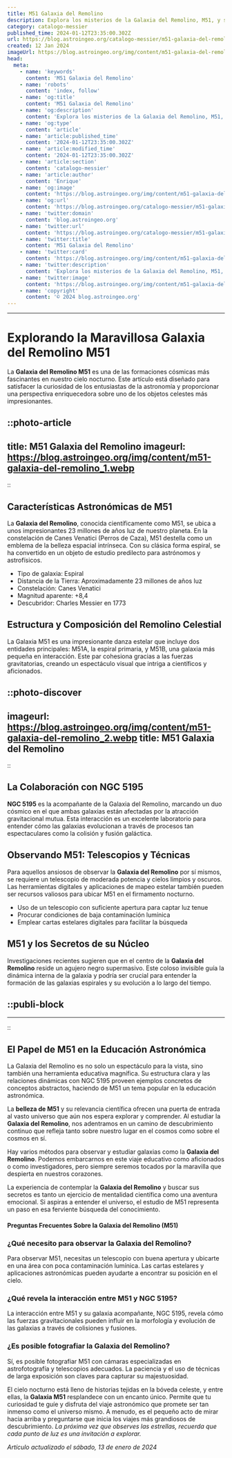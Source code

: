 ```yaml
---
title: M51 Galaxia del Remolino
description: Explora los misterios de la Galaxia del Remolino, M51, y sus fascinantes características astronómicas con información detallada y actualizada.
category: catalogo-messier
published_time: 2024-01-12T23:35:00.302Z
url: https://blog.astroingeo.org/catalogo-messier/m51-galaxia-del-remolino
created: 12 Jan 2024
imageUrl: https://blog.astroingeo.org/img/content/m51-galaxia-del-remolino_1.webp
head:
  meta:
    - name: 'keywords'
      content: 'M51 Galaxia del Remolino'
    - name: 'robots'
      content: 'index, follow'
    - name: 'og:title'
      content: 'M51 Galaxia del Remolino'
    - name: 'og:description'
      content: 'Explora los misterios de la Galaxia del Remolino, M51, y sus fascinantes características astronómicas con información detallada y actualizada.'
    - name: 'og:type'
      content: 'article'
    - name: 'article:published_time'
      content: '2024-01-12T23:35:00.302Z'
    - name: 'article:modified_time'
      content: '2024-01-12T23:35:00.302Z'
    - name: 'article:section'
      content: 'catalogo-messier'
    - name: 'article:author'
      content: 'Enrique'
    - name: 'og:image'
      content: 'https://blog.astroingeo.org/img/content/m51-galaxia-del-remolino_1.webp'
    - name: 'og:url'
      content: 'https://blog.astroingeo.org/catalogo-messier/m51-galaxia-del-remolino'
    - name: 'twitter:domain'
      content: 'blog.astroingeo.org'
    - name: 'twitter:url'
      content: 'https://blog.astroingeo.org/catalogo-messier/m51-galaxia-del-remolino'
    - name: 'twitter:title'
      content: 'M51 Galaxia del Remolino'
    - name: 'twitter:card'
      content: 'https://blog.astroingeo.org/img/content/m51-galaxia-del-remolino_1.webp'
    - name: 'twitter:description'
      content: 'Explora los misterios de la Galaxia del Remolino, M51, y sus fascinantes características astronómicas con información detallada y actualizada.'
    - name: 'twitter:image'
      content: 'https://blog.astroingeo.org/img/content/m51-galaxia-del-remolino_1.webp'
    - name: 'copyright'
      content: '© 2024 blog.astroingeo.org'
---
```

---
# Explorando la Maravillosa Galaxia del Remolino M51

La **Galaxia del Remolino M51** es una de las formaciones cósmicas más fascinantes en nuestro cielo nocturno. Este artículo está diseñado para satisfacer la curiosidad de los entusiastas de la astronomía y proporcionar una perspectiva enriquecedora sobre uno de los objetos celestes más impresionantes.


::photo-article
---
title: M51 Galaxia del Remolino
imageurl: https://blog.astroingeo.org/img/content/m51-galaxia-del-remolino_1.webp
---
::


## Características Astronómicas de M51

La **Galaxia del Remolino**, conocida científicamente como M51, se ubica a unos impresionantes 23 millones de años luz de nuestro planeta. En la constelación de Canes Venatici (Perros de Caza), M51 destella como un emblema de la belleza espacial intrínseca. Con su clásica forma espiral, se ha convertido en un objeto de estudio predilecto para astrónomos y astrofísicos.

- Tipo de galaxia: Espiral
- Distancia de la Tierra: Aproximadamente 23 millones de años luz
- Constelación: Canes Venatici
- Magnitud aparente: +8,4
- Descubridor: Charles Messier en 1773

## Estructura y Composición del Remolino Celestial

La Galaxia M51 es una impresionante danza estelar que incluye dos entidades principales: M51A, la espiral primaria, y M51B, una galaxia más pequeña en interacción. Este par cohesiona gracias a las fuerzas gravitatorias, creando un espectáculo visual que intriga a científicos y aficionados.


::photo-discover
---
imageurl: https://blog.astroingeo.org/img/content/m51-galaxia-del-remolino_2.webp
title: M51 Galaxia del Remolino
---
::


## La Colaboración con NGC 5195

**NGC 5195** es la acompañante de la Galaxia del Remolino, marcando un duo cósmico en el que ambas galaxias están afectadas por la atracción gravitacional mutua. Esta interacción es un excelente laboratorio para entender cómo las galaxias evolucionan a través de procesos tan espectaculares como la colisión y fusión galáctica.

## Observando M51: Telescopios y Técnicas

Para aquellos ansiosos de observar la **Galaxia del Remolino** por sí mismos, se requiere un telescopio de moderada potencia y cielos limpios y oscuros. Las herramientas digitales y aplicaciones de mapeo estelar también pueden ser recursos valiosos para ubicar M51 en el firmamento nocturno.

- Uso de un telescopio con suficiente apertura para captar luz tenue
- Procurar condiciones de baja contaminación lumínica
- Emplear cartas estelares digitales para facilitar la búsqueda

## M51 y los Secretos de su Núcleo

Investigaciones recientes sugieren que en el centro de la **Galaxia del Remolino** reside un agujero negro supermasivo. Este coloso invisible guía la dinámica interna de la galaxia y podría ser crucial para entender la formación de las galaxias espirales y su evolución a lo largo del tiempo.


  ::publi-block
  ---
  ---
  ::
  
  
## El Papel de M51 en la Educación Astronómica

La Galaxia del Remolino es no solo un espectáculo para la vista, sino también una herramienta educativa magnífica. Su estructura clara y las relaciones dinámicas con NGC 5195 proveen ejemplos concretos de conceptos abstractos, haciendo de M51 un tema popular en la educación astronómica.

La **belleza de M51** y su relevancia científica ofrecen una puerta de entrada al vasto universo que aún nos espera explorar y comprender. Al estudiar la **Galaxia del Remolino**, nos adentramos en un camino de descubrimiento continuo que refleja tanto sobre nuestro lugar en el cosmos como sobre el cosmos en sí.

Hay varios métodos para observar y estudiar galaxias como la **Galaxia del Remolino**. Podemos embarcarnos en este viaje educativo como aficionados o como investigadores, pero siempre seremos tocados por la maravilla que despierta en nuestros corazones.

La experiencia de contemplar la **Galaxia del Remolino** y buscar sus secretos es tanto un ejercicio de mentalidad científica como una aventura emocional. Si aspiras a entender el universo, el estudio de M51 representa un paso en esa ferviente búsqueda del conocimiento.

#### Preguntas Frecuentes Sobre la Galaxia del Remolino (M51)

### ¿Qué necesito para observar la Galaxia del Remolino?
Para observar M51, necesitas un telescopio con buena apertura y ubicarte en una área con poca contaminación lumínica. Las cartas estelares y aplicaciones astronómicas pueden ayudarte a encontrar su posición en el cielo.

### ¿Qué revela la interacción entre M51 y NGC 5195?
La interacción entre M51 y su galaxia acompañante, NGC 5195, revela cómo las fuerzas gravitacionales pueden influir en la morfología y evolución de las galaxias a través de colisiones y fusiones.

### ¿Es posible fotografiar la Galaxia del Remolino?
Sí, es posible fotografiar M51 con cámaras especializadas en astrofotografía y telescopios adecuados. La paciencia y el uso de técnicas de larga exposición son claves para capturar su majestuosidad.

El cielo nocturno está lleno de historias tejidas en la bóveda celeste, y entre ellas, la **Galaxia M51** resplandece con un encanto único. Permite que tu curiosidad te guíe y disfruta del viaje astronómico que promete ser tan inmenso como el universo mismo. A menudo, es el pequeño acto de mirar hacia arriba y preguntarse que inicia los viajes más grandiosos de descubrimiento. *La próxima vez que observes las estrellas, recuerda que cada punto de luz es una invitación a explorar.*

_Artículo actualizado el sábado, 13 de enero de 2024_